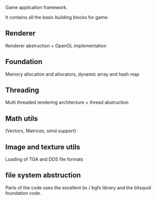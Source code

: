 Game application framework.

It contains all the basic building blocks for game:
## Renderer
Renderer abstruction + OpenGL implementation
## Foundation
Memory allocation and allocators, dynamic array and hash map
## Threading
Multi threaded rendering architecture + thread abstruction
## Math utils 
(Vectors, Matrices, simd support)
## Image and texture utils
Loading of TGA and DDS file formats
## file system abstruction

Parts of the code uses the excellent bx / bgfx library and the bitsquid foundation code.
